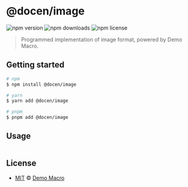 # @docen/image

![npm version](https://img.shields.io/npm/v/@docen/image)
![npm downloads](https://img.shields.io/npm/dw/@docen/image)
![npm license](https://img.shields.io/npm/l/@docen/image)

> Programmed implementation of image format, powered by Demo Macro.

## Getting started

```bash
# npm
$ npm install @docen/image

# yarn
$ yarn add @docen/image

# pnpm
$ pnpm add @docen/image
```

## Usage

```ts

```

## License

- [MIT](LICENSE) &copy; [Demo Macro](https://imst.xyz/)
